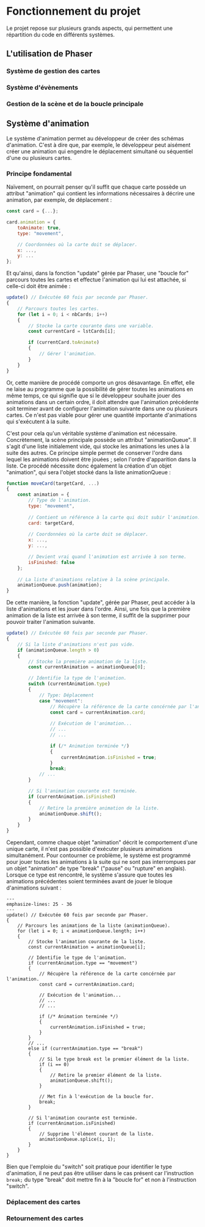 # Fonctionnement du projet
Le projet repose sur plusieurs grands aspects, qui permettent une répartition du code en différents systèmes.

## L'utilisation de Phaser

### Système de gestion des cartes

### Système d'évènements

### Gestion de la scène et de la boucle principale

## Système d'animation
Le système d'animation permet au développeur de créer des schémas d'animation. C'est à dire que, par exemple, le développeur peut aisément créer une animation qui engendre le déplacement simultané ou séquentiel d'une ou plusieurs cartes.

### Principe fondamental
Naïvement, on pourrait penser qu'il suffit que chaque carte possède un attribut "animation" qui contient les informations nécessaires à décrire une animation, par exemple, de déplacement :

``` js
const card = {...};

card.animation = {
    toAnimate: true,
    type: "movement",

    // Coordonnées où la carte doit se déplacer.
    x: ...,
    y: ...
};
```

Et qu'ainsi, dans la fonction "update" gérée par Phaser, une "boucle for" parcours toutes les cartes et effectue l'animation qui lui est attachée, si celle-ci doit être animée :

``` js
update() // Exécutée 60 fois par seconde par Phaser.
{
    // Parcours toutes les cartes.
    for (let i = 0; i < nbCards; i++)
    {
        // Stocke la carte courante dans une variable.
        const currentCard = lstCards[i];

        if (currentCard.toAnimate)
        {
            // Gérer l'animation.
        }
    }
}
```

Or, cette manière de procédé comporte un gros désavantage. En effet, elle ne laise au programme que la possibilité de gérer toutes les animations en même temps, ce qui signifie que si le développeur souhaite jouer des animations dans un certain ordre, il doit attendre que l'animation précédente soit terminer avant de configurer l'animation suivante dans une ou plusieurs cartes. Ce n'est pas viable pour gérer une quantité importante d'animations qui s'exécutent à la suite.

C'est pour cela qu'un véritable système d'animation est nécessaire. Concrètement, la scène principale possède un attribut "animationQueue". Il s'agit d'une liste initialement vide, qui stocke les animations les unes à la suite des autres. Ce principe simple permet de conserver l'ordre dans lequel les animations doivent être jouées ; selon l'ordre d'apparition dans la liste. Ce procédé nécessite donc également la création d'un objet "animation", qui sera l'objet stocké dans la liste animationQueue :

``` js
function moveCard(targetCard, ...)
{
    const animation = {
        // Type de l'animation.
        type: "movement",
        
        // Contient un référence à la carte qui doit subir l'animation.
        card: targetCard,
        
        // Coordonnées où la carte doit se déplacer.
        x: ...,
        y: ...,

        // Devient vrai quand l'animation est arrivée à son terme.
        isFinished: false
    }; 
    
    // La liste d'animations relative à la scène principale.
    animationQueue.push(animation);
}
```

De cette manière, la fonction "update", gérée par Phaser, peut accéder à la liste d'animations et les jouer dans l'ordre. Ainsi, une fois que la première animation de la liste est arrivée à son terme, il suffit de la supprimer pour pouvoir traiter l'animation suivante.

``` js
update() // Exécutée 60 fois par seconde par Phaser.
{
    // Si la liste d'animations n'est pas vide.
    if (animationQueue.length > 0)
    {
        // Stocke la première animation de la liste.
        const currentAnimation = animationQueue[0];

        // Identifie la type de l'animation.
        switch (currentAnimation.type)
        {
            // Type: Déplacement
            case "movement":
                // Récupère la référence de la carte concérnée par l'animation.
                const card = currentAnimation.card;
                
                // Exécution de l'animation...
                // ...
                // ...

                if (/* Animation terminée */)
                {
                    currentAnimation.isFinished = true;
                }
                break;
            // ...
        }

        // Si l'animation courante est terminée.
        if (currentAnimation.isFinished)
        {
            // Retire la première animation de la liste.
            animationQueue.shift();
        }
    }
}
```

 Cependant, comme chaque objet "animation" décrit le comportement d'une unique carte, il n'est pas possible d'exécuter plusieurs animations simultanément. Pour contourner ce problème, le système est programmé pour jouer toutes les animations à la suite qui ne sont pas interrompues par un objet "animation" de type "break" ("pause" ou "rupture" en anglais). Lorsque ce type est rencontré, le système s'assure que toutes les animations précédentes soient terminées avant de jouer le bloque d'animations suivant :

```{code-block} js
---
emphasize-lines: 25 - 36
---
update() // Exécutée 60 fois par seconde par Phaser.
{
    // Parcours les animations de la liste (animationQueue).
    for (let i = 0; i < animationQueue.length; i++)
    {
        // Stocke l'animation courante de la liste.
        const currentAnimation = animationQueue[i];
        
        // Identifie le type de l'animation.
        if (currentAnimation.type == "movement")
        {
            // Récupère la référence de la carte concérnée par l'animation.
            const card = currentAnimation.card;
                            
            // Exécution de l'animation...
            // ...
            // ...

            if (/* Animation terminée */)
            {
                currentAnimation.isFinished = true;
            }
        }
        // ...
        else if (currentAnimation.type == "break")
        {
            // Si le type break est le premier élément de la liste.
            if (i == 0)
            {
                // Retire le premier élément de la liste.
                animationQueue.shift();
            }

            // Met fin à l'exécution de la boucle for.
            break;
        }

        // Si l'animation courante est terminée.
        if (currentAnimation.isFinished)
        {
            // Supprime l'élément courant de la liste.
            animationQueue.splice(i, 1);
        }
    }
}
```

Bien que l'emploie du "switch" soit pratique pour identifier le type d'animation, il ne peut pas être utiliser dans le cas présent car l'instruction ```break;``` du type "break" doit mettre fin à la "boucle for" et non à l'instruction "switch".

### Déplacement des cartes


### Retournement des cartes